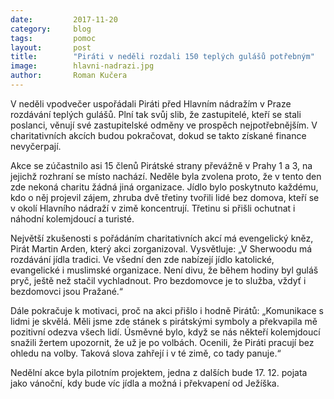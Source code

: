 ```yaml
---
date:         2017-11-20
category:     blog
tags:         pomoc
layout:       post
title:        "Piráti v neděli rozdali 150 teplých gulášů potřebným"
image:        hlavni-nadrazi.jpg
author:       Roman Kučera
---
```

 
V neděli vpodvečer uspořádali Piráti před Hlavním nádražím v Praze rozdávání teplých gulášů. Plní tak svůj slib, že zastupitelé, kteří se stali poslanci, věnují své zastupitelské odměny ve prospěch nejpotřebnějším. V charitativních akcích budou pokračovat, dokud se takto získané finance nevyčerpají.

Akce se zúčastnilo asi 15 členů Pirátské strany převážně v Prahy 1 a 3, na jejichž rozhraní se místo nachází. Neděle byla zvolena proto, že v tento den zde nekoná charitu žádná jiná organizace. Jídlo bylo poskytnuto každému, kdo o něj projevil zájem, zhruba dvě třetiny tvořili lidé bez domova, kteří se v okolí Hlavního nádraží v zimě koncentrují. Třetinu si přišli ochutnat i náhodní kolemjdoucí a turisté.

Největší zkušenosti s pořádáním charitativních akcí má evengelický kněz, Pirát Martin Arden, který akci zorganizoval. Vysvětluje: „V Sherwoodu má rozdávání jídla tradici. Ve všední den zde nabízejí jídlo katolické, evangelické i muslimské organizace. Není divu, že během hodiny byl guláš pryč, ještě než stačil vychladnout. Pro bezdomovce je to služba, vždyť i bezdomovci jsou Pražané.“

Dále pokračuje k motivaci, proč na akci přišlo i hodně Pirátů: „Komunikace s lidmi je skvělá. Měli jsme zde stánek s pirátskými symboly a překvapila mě pozitivní odezva všech lidí. Úsměvné bylo, když se nás někteří kolemjdoucí snažili žertem upozornit, že už je po volbách. Ocenili, že Piráti pracují bez ohledu na volby. Taková slova zahřejí i v té zimě, co tady panuje.“

Nedělní akce byla pilotním projektem, jedna z dalších bude 17. 12. pojata jako vánoční, kdy bude víc jídla a možná i překvapení od Ježíška.

